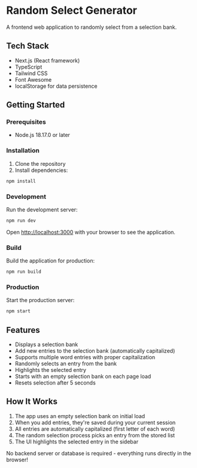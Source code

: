 # Random Select Generator

A frontend web application to randomly select from a selection bank.

## Tech Stack

- Next.js (React framework)
- TypeScript
- Tailwind CSS
- Font Awesome
- localStorage for data persistence

## Getting Started

### Prerequisites

- Node.js 18.17.0 or later

### Installation

1. Clone the repository
2. Install dependencies:

```bash
npm install
```

### Development

Run the development server:

```bash
npm run dev
```

Open [http://localhost:3000](http://localhost:3000) with your browser to see the application.

### Build

Build the application for production:

```bash
npm run build
```

### Production

Start the production server:

```bash
npm start
```

## Features

- Displays a selection bank
- Add new entries to the selection bank (automatically capitalized)
- Supports multiple word entries with proper capitalization
- Randomly selects an entry from the bank
- Highlights the selected entry
- Starts with an empty selection bank on each page load
- Resets selection after 5 seconds

## How It Works

1. The app uses an empty selection bank on initial load
2. When you add entries, they're saved during your current session
3. All entries are automatically capitalized (first letter of each word)
4. The random selection process picks an entry from the stored list
5. The UI highlights the selected entry in the sidebar

No backend server or database is required - everything runs directly in the browser!
